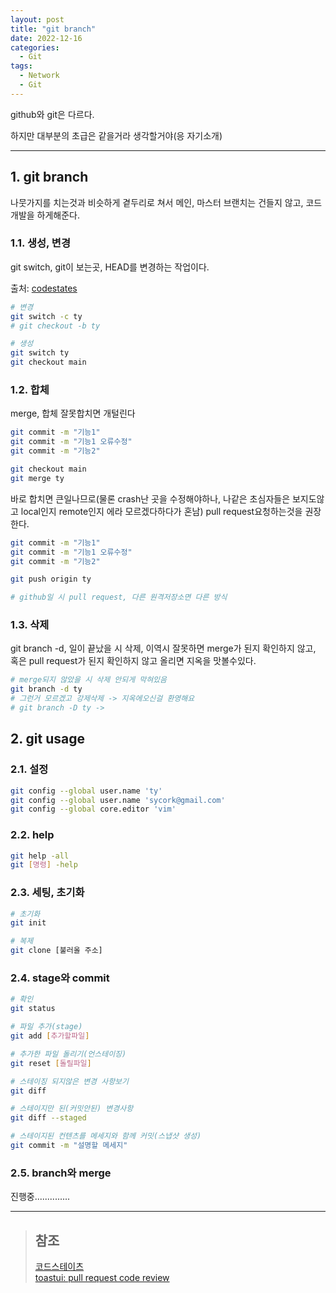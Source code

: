 ```yaml
---
layout: post
title: "git branch"
date: 2022-12-16
categories:
  - Git
tags:
  - Network
  - Git
---
```


github와 git은 다르다.

하지만 대부분의 초급은 같을거라 생각할거야(응 자기소개)

---

## 1. git branch

나뭇가지를 치는것과 비슷하게 곁두리로 쳐서 메인, 마스터 브랜치는 건들지 않고, 코드개발을 하게해준다.

### 1.1. 생성, 변경

git switch, git이 보는곳, HEAD를 변경하는 작업이다.

출처: [codestates](https://codestates.com)

```bash
# 변경
git switch -c ty
# git checkout -b ty

# 생성
git switch ty
git checkout main
```

### 1.2. 합체

merge, 합체 잘못합치면 개털린다

```bash
git commit -m "기능1"
git commit -m "기능1 오류수정"
git commit -m "기능2"

git checkout main
git merge ty
```

바로 합치면 큰일나므로(물론 crash난 곳을 수정해야하나, 나같은 초심자들은 보지도않고 local인지 remote인지 에라 모르겠다하다가 혼남) pull request요청하는것을 권장한다.

```bash
git commit -m "기능1"
git commit -m "기능1 오류수정"
git commit -m "기능2"

git push origin ty

# github일 시 pull request, 다른 원격저장소면 다른 방식
```

### 1.3. 삭제

git branch -d, 일이 끝났을 시 삭제, 이역시 잘못하면 merge가 된지 확인하지 않고, 혹은 pull request가 된지 확인하지 않고 올리면 지옥을 맛볼수있다.

```bash
# merge되지 않았을 시 삭제 안되게 막혀있음
git branch -d ty
# 그런거 모르겠고 강제삭제 -> 지옥에오신걸 환영해요
# git branch -D ty ->
```

## 2. git usage

### 2.1. 설정

```bash
git config --global user.name 'ty'
git config --global user.name 'sycork@gmail.com'
git config --global core.editor 'vim'
```

### 2.2. help

```bash
git help -all
git [명령] -help
```

### 2.3. 세팅, 초기화

```bash
# 초기화
git init

# 복제
git clone [불러올 주소]
```

### 2.4. stage와 commit

```bash
# 확인
git status

# 파일 추가(stage)
git add [추가할파일]

# 추가한 파일 돌리기(언스테이징)
git reset [돌릴파일]

# 스테이징 되지않은 변경 사항보기
git diff

# 스테이지만 된(커밋안된) 변경사항
git diff --staged

# 스테이지된 컨텐츠를 메세지와 함께 커밋(스냅샷 생성)
git commit -m "설명할 메세지"
```

### 2.5. branch와 merge

진행중..............

---

> ## 참조
>
> [코드스테이츠](https://www.codestates.com)  
> [toastui: pull request code review](https://github.com/nhn/tui.editor/pull/2633)
